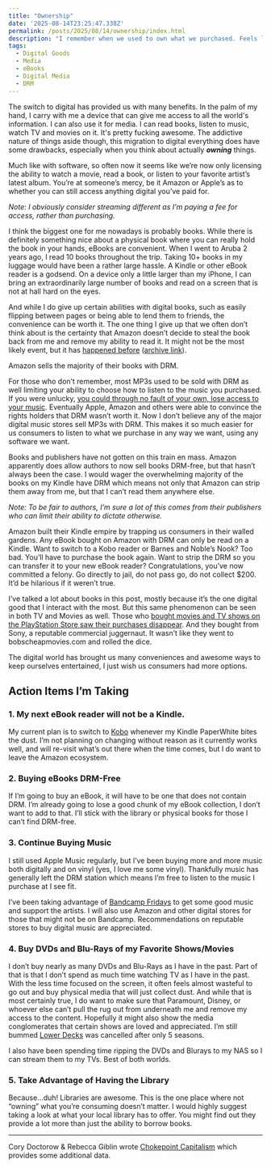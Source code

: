 ```yaml
---
title: "Ownership"
date: '2025-08-14T23:25:47.338Z'
permalink: /posts/2025/08/14/ownership/index.html
description: "I remember when we used to own what we purchased. Feels like that's getting harder and harder to actually do nowadays, especially when digital files are involved."
tags:
  - Digital Goods
  - Media
  - eBooks
  - Digital Media
  - DRM
---
```

The switch to digital has provided us with many benefits. In the palm of my hand, I carry with me a device that can give me access to all the world's information. I can also use it for media. I can read books, listen to music, watch TV and movies on it. It's pretty fucking awesome. The addictive nature of things aside though, this migration to digital everything does have some drawbacks, especially when you think about actually ***owning*** things.
<!-- excerpt -->

Much like with software, so often now it seems like we’re now only licensing the ability to watch a movie, read a book, or listen to your favorite artist’s latest album. You’re at someone’s mercy, be it Amazon or Apple’s as to whether you can still access anything digital you’ve paid for.

*Note: I obviously consider streaming different as I’m paying a fee for access, rather than purchasing.*

I think the biggest one for me nowadays is probably books. While there is definitely something nice about a physical book where you can really hold the book in your hands, eBooks are convenient. When I went to Aruba 2 years ago, I read 10 books throughout the trip. Taking 10+ books in my luggage would have been a rather large hassle. A Kindle or other eBook reader is a godsend. On a device only a little larger than my iPhone, I can bring an extraordinarily large number of books and read on a screen that is not at hall hard on the eyes.

And while I do give up certain abilities with digital books, such as easily flipping between pages or being able to lend them to friends, the convenience can be worth it. The one thing I give up that we often don’t think about is the certainty that Amazon doesn’t decide to steal the book back from me and remove my ability to read it. It might not be the most likely event, but it has [happened before](https://www.nytimes.com/2009/07/18/technology/companies/18amazon.html) ([archive link](https://archive.is/V0XjL)).

Amazon sells the majority of their books with DRM.

For those who don’t remember, most MP3s used to be sold with DRM as well limiting your ability to choose how to listen to the music you purchased. If you were unlucky, [you could through no fault of your own, lose access to your music](https://gizmodo.com/walmart-shutting-down-music-store-drm-servers-umpteent-5055854). Eventually Apple, Amazon and others were able to convince the rights holders that DRM wasn’t worth it. Now I don’t believe any of the major digital music stores sell MP3s with DRM. This makes it so much easier for us consumers to listen to what we purchase in any way we want, using any software we want.

Books and publishers have not gotten on this train en mass. Amazon apparently does allow authors to now sell books DRM-free, but that hasn’t always been the case. I would wager the overwhelming majority of the books on my Kindle have DRM which means not only that Amazon can strip them away from me, but that I can’t read them anywhere else. 

*Note: To be fair to authors, I’m sure a lot of this comes from their publishers who can limit their ability to dictate otherwise.*

Amazon built their Kindle empire by trapping us consumers in their walled gardens. Any eBook bought on Amazon with DRM can only be read on a Kindle. Want to switch to a Kobo reader or Barnes and Noble’s Nook? Too bad. You’ll have to purchase the book again. Want to strip the DRM so you can transfer it to your new eBook reader? Congratulations, you’ve now committed a felony. Go directly to jail, do not pass go, do not collect $200. It’d be hilarious if it weren’t true.

I’ve talked a lot about books in this post, mostly because it’s the one digital good that I interact with the most. But this same phenomenon can be seen in both TV and Movies as well. Those who [bought movies and TV shows on the PlayStation Store saw their purchases disappear](https://www.theverge.com/2022/7/8/23199861/playstation-store-film-tv-show-removed-austria-germany-studiocanal). And they bought from Sony, a reputable commercial juggernaut. It wasn’t like they went to bobscheapmovies.com and rolled the dice.

The digital world has brought us many conveniences and awesome ways to keep ourselves entertained, I just wish us consumers had more options.

## Action Items I’m Taking

### 1. My next eBook reader will not be a Kindle.

My current plan is to switch to [Kobo](https://www.kobo.com/) whenever my Kindle PaperWhite bites the dust. I’m not planning on changing without reason as it currently works well, and will re-visit what’s out there when the time comes, but I do want to leave the Amazon ecosystem.

### 2. Buying eBooks DRM-Free

If I’m going to buy an eBook, it will have to be one that does not contain DRM. I’m already going to lose a good chunk of my eBook collection, I don’t want to add to that. I’ll stick with the library or physical books for those I can’t find DRM-free.

### 3. Continue Buying Music

I still used Apple Music regularly, but I’ve been buying more and more music both digitally and on vinyl (yes, I love me some vinyl). Thankfully music has generally left the DRM station which means I’m free to listen to the music I purchase at I see fit.

I’ve been taking advantage of [Bandcamp Fridays](https://daily.bandcamp.com/features/bandcamp-fridays) to get some good music and support the artists. I will also use Amazon and other digital stores for those that might not be on Bandcamp. Recommendations on reputable stores to buy digital music are appreciated.

### 4. Buy DVDs and Blu-Rays of my Favorite Shows/Movies

I don’t buy nearly as many DVDs and Blu-Rays as I have in the past. Part of that is that I don’t spend as much time watching TV as I have in the past. With the less time focused on the screen, it often feels almost wasteful to go out and buy physical media that will just collect dust. And while that is most certainly  true, I do want to make sure that Paramount, Disney, or whoever else can’t pull the rug out from underneath me and remove my access to the content. Hopefully it might also show the media conglomerates that certain shows are loved and appreciated. I’m still bummed [Lower Decks](https://www.imdb.com/title/tt9184820/) was cancelled after only 5 seasons.

I also have been spending time ripping the DVDs and Blurays to my NAS so I can stream them to my TVs. Best of both worlds.

### 5. Take Advantage of Having the Library

Because...duh! Libraries are awesome. This is the one place where not “owning” what you’re consuming doesn’t matter. I would highly suggest taking a look at what your local library has to offer. You might find out they provide a lot more than just the ability to borrow books.

---

Cory Doctorow & Rebecca Giblin wrote [Chokepoint Capitalism](https://bookshop.org/books/chokepoint-capitalism-how-big-tech-and-big-content-captured-creative-labor-markets-and-how-we-ll-win-them-back/9780807007068) which provides some additional data.